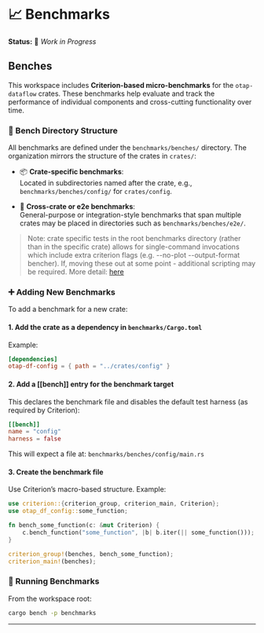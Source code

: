 # 📈 Benchmarks

**Status:** 🚧 *Work in Progress*

## Benches

This workspace includes **Criterion-based micro-benchmarks** for the
`otap-dataflow` crates. These benchmarks help evaluate and track the
performance of individual components and cross-cutting functionality over time.

### 📁 Bench Directory Structure

All benchmarks are defined under the `benchmarks/benches/` directory.
The organization mirrors the structure of the crates in `crates/`:

- 📦 **Crate-specific benchmarks**:  
  Located in subdirectories named after the crate, e.g.,
  `benchmarks/benches/config/` for `crates/config`.

- 🔄 **Cross-crate or e2e benchmarks**:  
  General-purpose or integration-style benchmarks that span multiple
  crates may be placed in directories such as `benchmarks/benches/e2e/`.

> Note: crate specific tests in the root benchmarks directory (rather
> than in the specific crate) allows for single-command invocations
> which include extra criterion flags (e.g. --no-plot --output-format bencher).
> If, moving these out at some point - additional scripting may be required.
> More detail:
> [here](https://bheisler.github.io/criterion.rs/book/faq.html#cargo-bench-gives-unrecognized-option-errors-for-valid-command-line-options)

### ➕ Adding New Benchmarks

To add a benchmark for a new crate:

#### 1. Add the crate as a dependency in `benchmarks/Cargo.toml`

Example:

```toml
[dependencies]
otap-df-config = { path = "../crates/config" }
```

#### 2. Add a [[bench]] entry for the benchmark target

This declares the benchmark file and disables the default test harness
(as required by Criterion):

```toml
[[bench]]
name = "config"
harness = false
```

This will expect a file at: `benchmarks/benches/config/main.rs`

#### 3. Create the benchmark file

Use Criterion’s macro-based structure. Example:

```rust
use criterion::{criterion_group, criterion_main, Criterion};
use otap_df_config::some_function;

fn bench_some_function(c: &mut Criterion) {
    c.bench_function("some_function", |b| b.iter(|| some_function()));
}

criterion_group!(benches, bench_some_function);
criterion_main!(benches);
```

### 🏃 Running Benchmarks

From the workspace root:

```bash
cargo bench -p benchmarks
```

---
